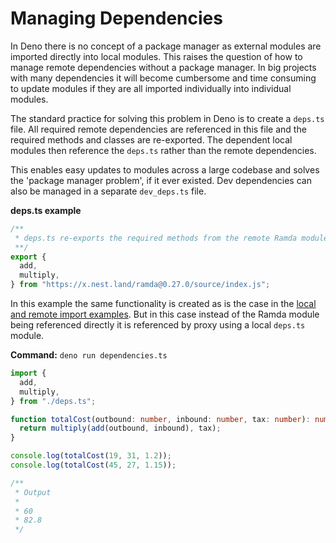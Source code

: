 # Managing Dependencies

In Deno there is no concept of a package manager as external modules are
imported directly into local modules. This raises the question of how to manage
remote dependencies without a package manager. In big projects with many
dependencies it will become cumbersome and time consuming to update modules if
they are all imported individually into individual modules.

The standard practice for solving this problem in Deno is to create a `deps.ts`
file. All required remote dependencies are referenced in this file and the
required methods and classes are re-exported. The dependent local modules then
reference the `deps.ts` rather than the remote dependencies.

This enables easy updates to modules across a large codebase and solves the
'package manager problem', if it ever existed. Dev dependencies can also be
managed in a separate `dev_deps.ts` file.

**deps.ts example**

```ts
/**
 * deps.ts re-exports the required methods from the remote Ramda module.
 **/
export {
  add,
  multiply,
} from "https://x.nest.land/ramda@0.27.0/source/index.js";
```

In this example the same functionality is created as is the case in the
[local and remote import examples](./import_export.md). But in this case instead
of the Ramda module being referenced directly it is referenced by proxy using a
local `deps.ts` module.

**Command:** `deno run dependencies.ts`

```ts
import {
  add,
  multiply,
} from "./deps.ts";

function totalCost(outbound: number, inbound: number, tax: number): number {
  return multiply(add(outbound, inbound), tax);
}

console.log(totalCost(19, 31, 1.2));
console.log(totalCost(45, 27, 1.15));

/**
 * Output
 *
 * 60
 * 82.8
 */
```
